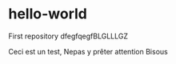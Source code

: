 # hello-world
First repository 
dfegfqegfBLGLLLGZ

Ceci est un test, Nepas y prêter attention
Bisous
